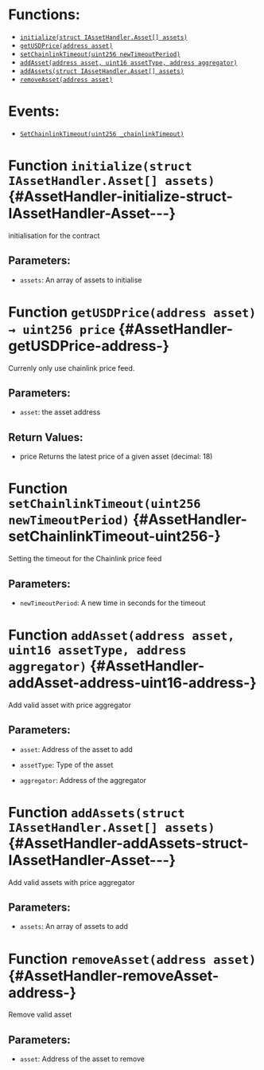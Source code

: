 

# Functions:
- [`initialize(struct IAssetHandler.Asset[] assets)`](#AssetHandler-initialize-struct-IAssetHandler-Asset---)
- [`getUSDPrice(address asset)`](#AssetHandler-getUSDPrice-address-)
- [`setChainlinkTimeout(uint256 newTimeoutPeriod)`](#AssetHandler-setChainlinkTimeout-uint256-)
- [`addAsset(address asset, uint16 assetType, address aggregator)`](#AssetHandler-addAsset-address-uint16-address-)
- [`addAssets(struct IAssetHandler.Asset[] assets)`](#AssetHandler-addAssets-struct-IAssetHandler-Asset---)
- [`removeAsset(address asset)`](#AssetHandler-removeAsset-address-)

# Events:
- [`SetChainlinkTimeout(uint256 _chainlinkTimeout)`](#AssetHandler-SetChainlinkTimeout-uint256-)


# Function `initialize(struct IAssetHandler.Asset[] assets)` {#AssetHandler-initialize-struct-IAssetHandler-Asset---}
initialisation for the contract


## Parameters:
- `assets`: An array of assets to initialise



# Function `getUSDPrice(address asset) → uint256 price` {#AssetHandler-getUSDPrice-address-}
Currenly only use chainlink price feed.


## Parameters:
- `asset`: the asset address


## Return Values:
- price Returns the latest price of a given asset (decimal: 18)


# Function `setChainlinkTimeout(uint256 newTimeoutPeriod)` {#AssetHandler-setChainlinkTimeout-uint256-}
Setting the timeout for the Chainlink price feed


## Parameters:
- `newTimeoutPeriod`: A new time in seconds for the timeout



# Function `addAsset(address asset, uint16 assetType, address aggregator)` {#AssetHandler-addAsset-address-uint16-address-}
Add valid asset with price aggregator


## Parameters:
- `asset`: Address of the asset to add

- `assetType`: Type of the asset

- `aggregator`: Address of the aggregator



# Function `addAssets(struct IAssetHandler.Asset[] assets)` {#AssetHandler-addAssets-struct-IAssetHandler-Asset---}
Add valid assets with price aggregator


## Parameters:
- `assets`: An array of assets to add



# Function `removeAsset(address asset)` {#AssetHandler-removeAsset-address-}
Remove valid asset


## Parameters:
- `asset`: Address of the asset to remove



